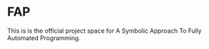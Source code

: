 # FAP
This is is the official project space for A Symbolic Approach To Fully Automated Programming.

